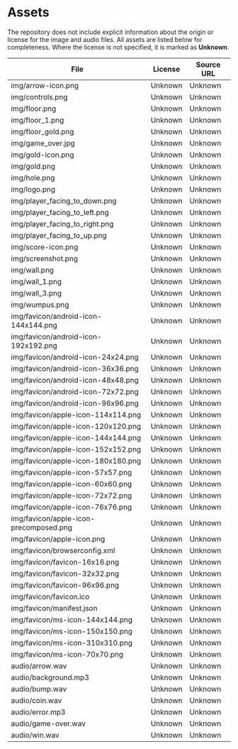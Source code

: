 # Assets

The repository does not include explicit information about the origin or license for the image and audio files. All assets are listed below for completeness. Where the license is not specified, it is marked as **Unknown**.

| File | License | Source URL |
|------|---------|------------|
| img/arrow-icon.png | Unknown | Unknown |
| img/controls.png | Unknown | Unknown |
| img/floor.png | Unknown | Unknown |
| img/floor_1.png | Unknown | Unknown |
| img/floor_gold.png | Unknown | Unknown |
| img/game_over.jpg | Unknown | Unknown |
| img/gold-icon.png | Unknown | Unknown |
| img/gold.png | Unknown | Unknown |
| img/hole.png | Unknown | Unknown |
| img/logo.png | Unknown | Unknown |
| img/player_facing_to_down.png | Unknown | Unknown |
| img/player_facing_to_left.png | Unknown | Unknown |
| img/player_facing_to_right.png | Unknown | Unknown |
| img/player_facing_to_up.png | Unknown | Unknown |
| img/score-icon.png | Unknown | Unknown |
| img/screenshot.png | Unknown | Unknown |
| img/wall.png | Unknown | Unknown |
| img/wall_1.png | Unknown | Unknown |
| img/wall_3.png | Unknown | Unknown |
| img/wumpus.png | Unknown | Unknown |
| img/favicon/android-icon-144x144.png | Unknown | Unknown |
| img/favicon/android-icon-192x192.png | Unknown | Unknown |
| img/favicon/android-icon-24x24.png | Unknown | Unknown |
| img/favicon/android-icon-36x36.png | Unknown | Unknown |
| img/favicon/android-icon-48x48.png | Unknown | Unknown |
| img/favicon/android-icon-72x72.png | Unknown | Unknown |
| img/favicon/android-icon-96x96.png | Unknown | Unknown |
| img/favicon/apple-icon-114x114.png | Unknown | Unknown |
| img/favicon/apple-icon-120x120.png | Unknown | Unknown |
| img/favicon/apple-icon-144x144.png | Unknown | Unknown |
| img/favicon/apple-icon-152x152.png | Unknown | Unknown |
| img/favicon/apple-icon-180x180.png | Unknown | Unknown |
| img/favicon/apple-icon-57x57.png | Unknown | Unknown |
| img/favicon/apple-icon-60x60.png | Unknown | Unknown |
| img/favicon/apple-icon-72x72.png | Unknown | Unknown |
| img/favicon/apple-icon-76x76.png | Unknown | Unknown |
| img/favicon/apple-icon-precomposed.png | Unknown | Unknown |
| img/favicon/apple-icon.png | Unknown | Unknown |
| img/favicon/browserconfig.xml | Unknown | Unknown |
| img/favicon/favicon-16x16.png | Unknown | Unknown |
| img/favicon/favicon-32x32.png | Unknown | Unknown |
| img/favicon/favicon-96x96.png | Unknown | Unknown |
| img/favicon/favicon.ico | Unknown | Unknown |
| img/favicon/manifest.json | Unknown | Unknown |
| img/favicon/ms-icon-144x144.png | Unknown | Unknown |
| img/favicon/ms-icon-150x150.png | Unknown | Unknown |
| img/favicon/ms-icon-310x310.png | Unknown | Unknown |
| img/favicon/ms-icon-70x70.png | Unknown | Unknown |
| audio/arrow.wav | Unknown | Unknown |
| audio/background.mp3 | Unknown | Unknown |
| audio/bump.wav | Unknown | Unknown |
| audio/coin.wav | Unknown | Unknown |
| audio/error.mp3 | Unknown | Unknown |
| audio/game-over.wav | Unknown | Unknown |
| audio/win.wav | Unknown | Unknown |
